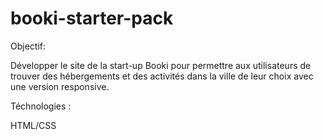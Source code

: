 # booki-starter-pack

Objectif: 

Développer le site de la start-up Booki pour permettre aux utilisateurs de trouver des hébergements et des activités dans la ville de leur choix avec une version responsive.

Téchnologies : 

HTML/CSS